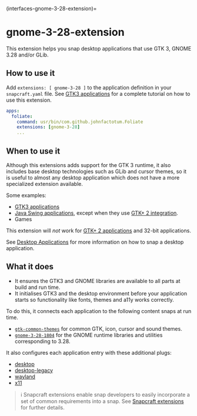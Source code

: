 (interfaces-gnome-3-28-extension)=
# gnome-3-28-extension

This extension helps you snap desktop applications that use GTK 3, GNOME 3.28 and/or GLib.

## How to use it

Add `extensions: [ gnome-3-28 ]` to the application definition in your `snapcraft.yaml` file. See [GTK3 applications](/interfaces/gtk3-applications) for a complete tutorial on how to use this extension.

```yaml
apps:
  foliate:
    command: usr/bin/com.github.johnfactotum.Foliate
    extensions: [gnome-3-28]
    ...
```

## When to use it

Although this extensions adds support for the GTK 3 runtime, it also includes base desktop technologies such as GLib and cursor themes, so it is useful to almost any desktop application which does not have a more specialized extension available.

Some examples:

* [GTK3 applications](/interfaces/gtk3-applications)
* [Java Swing applications](/interfaces/java-applications), except when they use [GTK+ 2 integration](https://forum.snapcraft.io/t/gtk2-applications/13508).
* Games

This extension will _not_ work for [GTK+ 2 applications](https://forum.snapcraft.io/t/gtk2-applications/13508) and 32-bit applications.

See [Desktop Applications](/interfaces/desktop-applications) for more information on how to snap a desktop application.

## What it does

* It ensures the GTK3 and GNOME libraries are available to all parts at build and run time.
* It initialises GTK3 and the desktop environment before your application starts so functionality like fonts, themes and a11y works correctly.

To do this, it connects each application to the following content snaps at run time.

- [`gtk-common-themes`](https://snapcraft.io/gtk-common-themes) for common GTK, icon, cursor and sound themes.
- [`gnome-3-28-1804`](https://snapcraft.io/gnome-3-28-1804) for the GNOME runtime libraries and utilities corresponding to 3.28.

It also configures each application entry with these additional plugs:

- [desktop](/interfaces/desktop-interface)
- [desktop-legacy](/interfaces/desktop-interface)
- [wayland](/interfaces/wayland-interface)
- [x11](/interfaces/x11-interface)

> :information_source:  Snapcraft extensions enable snap developers to easily incorporate a set of common requirements into a snap. See [Snapcraft extensions](/) for further details.

